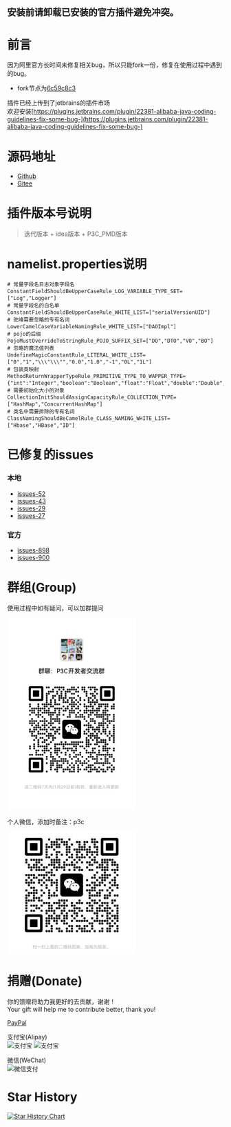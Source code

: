 ## 安装前请卸载已安装的官方插件避免冲突。

# 前言

因为阿里官方长时间未修复相关bug，所以只能fork一份，修复在使用过程中遇到的bug。

- fork节点为[6c59c8c3](https://github.com/alibaba/p3c/commit/6c59c8c36ecd8722c712d5685b8c3822c1c8b030)

插件已经上传到了jetbrains的插件市场  
欢迎安装[https://plugins.jetbrains.com/plugin/22381-alibaba-java-coding-guidelines-fix-some-bug-](https://plugins.jetbrains.com/plugin/22381-alibaba-java-coding-guidelines-fix-some-bug-)

# 源码地址

- [Github](https://github.com/godfather1103/p3c)
- [Gitee](https://gitee.com/godfather1103/p3c)

# 插件版本号说明

> 迭代版本 + idea版本 + P3C_PMD版本
 
# namelist.properties说明

```properties
# 常量字段名日志对象字段名
ConstantFieldShouldBeUpperCaseRule_LOG_VARIABLE_TYPE_SET=["Log","Logger"]
# 常量字段名的白名单
ConstantFieldShouldBeUpperCaseRule_WHITE_LIST=["serialVersionUID"]
# 驼峰需要忽略的专有名词
LowerCamelCaseVariableNamingRule_WHITE_LIST=["DAOImpl"]
# pojo的后缀
PojoMustOverrideToStringRule_POJO_SUFFIX_SET=["DO","DTO","VO","BO"]
# 忽略的魔法值列表
UndefineMagicConstantRule_LITERAL_WHITE_LIST=["0","1","\\\"\\\"","0.0","1.0","-1","0L","1L"]
# 包装类映射
MethodReturnWrapperTypeRule_PRIMITIVE_TYPE_TO_WAPPER_TYPE={"int":"Integer","boolean":"Boolean","float":"Float","double":"Double","byte":"Byte","short":"Short","long":"Long","char":"Character"}
# 需要初始化大小的对象
CollectionInitShouldAssignCapacityRule_COLLECTION_TYPE=["HashMap","ConcurrentHashMap"]
# 类名中需要排除的专有名词
ClassNamingShouldBeCamelRule_CLASS_NAMING_WHITE_LIST=["Hbase","HBase","ID"]

```

# 已修复的issues

### 本地

- [issues-52](https://github.com/godfather1103/p3c/issues/52)
- [issues-43](https://github.com/godfather1103/p3c/issues/43)
- [issues-29](https://github.com/godfather1103/p3c/issues/29)
- [issues-27](https://github.com/godfather1103/p3c/issues/27)

### 官方

- [issues-898](https://github.com/alibaba/p3c/issues/898)
- [issues-900](https://github.com/alibaba/p3c/issues/900)

# 群组(Group)

使用过程中如有疑问，可以加群提问

![WXQ](pic/WXQ-300-1.jpg)

个人微信，添加时备注：p3c

![GR](pic/GR-300.jpg)

# 捐赠(Donate)

你的馈赠将助力我更好的去贡献，谢谢！  
Your gift will help me to contribute better, thank you!

[PayPal](https://paypal.me/godfather1103?locale.x=zh_XC)

支付宝(Alipay)  
![支付宝](pic/hb-300.png)
![支付宝](pic/Alipay-300.png)

微信(WeChat)  
![微信支付](pic/WeChat-300.png)

# Star History

[![Star History Chart](https://api.star-history.com/svg?repos=godfather1103/p3c&type=Date)](https://star-history.com/#godfather1103/p3c&Date)
